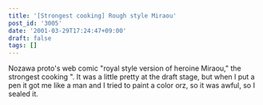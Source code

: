 ```yaml
---
title: '[Strongest cooking] Rough style Miraou'
post_id: '3005'
date: '2001-03-29T17:24:47+09:00'
draft: false
tags: []
---
```


Nozawa proto's web comic "royal style version of heroine Miraou," the strongest cooking ". It was a little pretty at the draft stage, but when I put a pen it got me like a man and I tried to paint a color orz, so it was awful, so I sealed it.